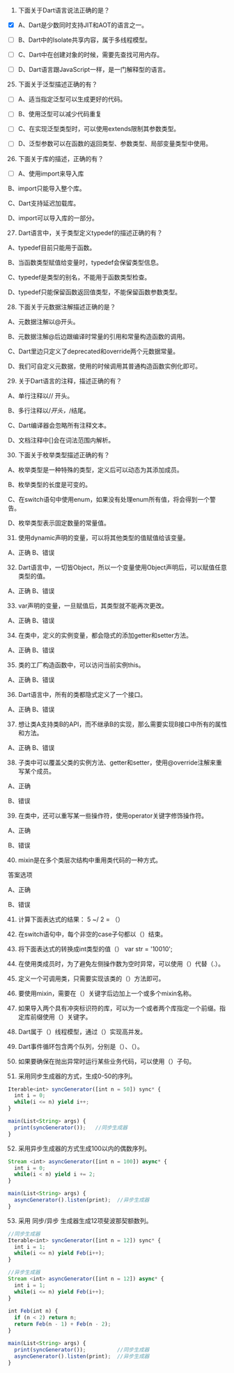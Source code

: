 1. 下面关于Dart语言说法正确的是？

- [x] A、Dart是少数同时支持JIT和AOT的语言之一。

- [ ] B、Dart中的Isolate共享内容，属于多线程模型。

- [ ] C、Dart中在创建对象的时候，需要先查找可用内存。

- [ ] D、Dart语言跟JavaScript一样，是一门解释型的语言。


25. 下面关于泛型描述正确的有？

- [ ] A、适当指定泛型可以生成更好的代码。

- [ ] B、使用泛型可以减少代码重复

- [ ] C、在实现泛型类型时，可以使用extends限制其参数类型。

- [ ] D、泛型参数可以在函数的返回类型、参数类型、局部变量类型中使用。


26. 下面关于库的描述，正确的有？

- [ ] A、使用import来导入库

B、import只能导入整个库。

C、Dart支持延迟加载库。

D、import可以导入库的一部分。


27. Dart语言中，关于类型定义typedef的描述正确的有？

A、typedef目前只能用于函数。

B、当函数类型赋值给变量时，typedef会保留类型信息。

C、typedef是类型的别名，不能用于函数类型检查。

D、typedef只能保留函数返回值类型，不能保留函数参数类型。


28. 下面关于元数据注解描述正确的是？

A、元数据注解以@开头。

B、元数据注解@后边跟编译时常量的引用和常量构造函数的调用。

C、Dart里边只定义了deprecated和override两个元数据常量。

D、我们可自定义元数据，使用的时候调用其普通构造函数实例化即可。


29. 关于Dart语言的注释，描述正确的有？

A、单行注释以// 开头。

B、多行注释以/*开头，*/结尾。

C、Dart编译器会忽略所有注释文本。

D、文档注释中[]会在词法范围内解析。


30. 下面关于枚举类型描述正确的有？

A、枚举类型是一种特殊的类型，定义后可以动态为其添加成员。

B、枚举类型的长度是可变的。

C、在switch语句中使用enum，如果没有处理enum所有值，将会得到一个警告。

D、枚举类型表示固定数量的常量值。


31. 使用dynamic声明的变量，可以将其他类型的值赋值给该变量。

A、正确     B、错误


32. Dart语言中，一切皆Object，所以一个变量使用Object声明后，可以赋值任意类型的值。

A、正确     B、错误


33. var声明的变量，一旦赋值后，其类型就不能再次更改。

A、正确   B、错误


34. 在类中，定义的实例变量，都会隐式的添加getter和setter方法。

A、正确    B、错误


35. 类的工厂构造函数中，可以访问当前实例this。


A、正确     B、错误



36. Dart语言中，所有的类都隐式定义了一个接口。

A、正确    B、错误


37. 想让类A支持类B的API，而不继承B的实现，那么需要实现B接口中所有的属性和方法。

A、正确   B、错误


38. 子类中可以覆盖父类的实例方法、getter和setter，使用@override注解来重写某个成员。

A、正确


B、错误


39. 在类中，还可以重写某一些操作符，使用operator关键字修饰操作符。

A、正确


B、错误


40. mixin是在多个类层次结构中重用类代码的一种方式。

答案选项


A、正确


B、错误


41. 计算下面表达式的结果：
5 ~/ 2 = （）


42. 在switch语句中，每个非空的case子句都以（）结束。


43. 将下面表达式的转换成int类型的值（）
var str = '10010';


44. 在使用类成员时，为了避免左侧操作数为空时异常，可以使用（）代替（.）。


45. 定义一个可调用类，只需要实现该类的（）方法即可。


46. 要使用mixin，需要在（）关键字后边加上一个或多个mixin名称。


47. 如果导入两个具有冲突标识符的库，可以为一个或者两个库指定一个前缀。指定库前缀使用（）关键字。


48. Dart属于（）线程模型，通过（）实现高并发。


49. Dart事件循环包含两个队列，分别是（）、（）。


50. 如果要确保在抛出异常时运行某些业务代码，可以使用（）子句。


51. 采用同步生成器的方式，生成0-50的序列。

```js
Iterable<int> syncGenerator([int n = 50]) sync* { 
  int i = 0; 
  while(i <= n) yield i++; 
}

main(List<String> args) {
  print(syncGenerator());   //同步生成器
}
```


52. 采用异步生成器的方式生成100以内的偶数序列。

```js
Stream <int> asyncGenerator([int n = 100]) async* {
  int i = 0;
  while(i < n) yield i += 2; 
}

main(List<String> args) {
  asyncGenerator().listen(print);  //异步生成器
}
```


53. 采用 同步/异步 生成器生成12项斐波那契额数列。

```js
//同步生成器
Iterable<int> syncGenerator([int n = 12]) sync* { 
  int i = 1; 
  while(i <= n) yield Feb(i++); 
}

//异步生成器
Stream <int> asyncGenerator([int n = 12]) async* {
  int i = 1;
  while(i <= n) yield Feb(i++); 
}
 
int Feb(int n) {
  if (n < 2) return n; 
  return Feb(n - 1) + Feb(n - 2); 
} 

main(List<String> args) {
  print(syncGenerator());          //同步生成器
  asyncGenerator().listen(print);  //异步生成器
}
```
